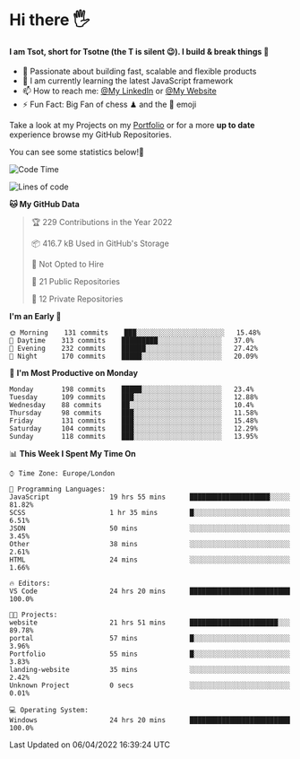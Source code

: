 # Hi there :raised_hand_with_fingers_splayed:
#### I am Tsot, short for Tsotne (the T is silent :wink:). I build & break things :space_invader:
- :telescope: Passionate about building fast, scalable and flexible products
- :seedling: I am currently learning the latest JavaScript framework 
- :mailbox: How to reach me: [@My LinkedIn](https://www.linkedin.com/in/tsotne-gvadzabia/) or [@My Website](https://tsotne.co.uk/contact)
- :zap: Fun Fact: Big Fan of chess ♟ and the 👾 emoji

Take a look at my Projects on my [Portfolio](https://tsotne.co.uk/) or for a more **up to date** experience browse my GitHub Repositories.

You can see some statistics below!:space_invader:
<!--START_SECTION:waka-->
![Code Time](http://img.shields.io/badge/Code%20Time-619%20hrs%2016%20mins-blue)

![Lines of code](https://img.shields.io/badge/From%20Hello%20World%20I%27ve%20Written-2%20Million%20lines%20of%20code-blue)

**🐱 My GitHub Data** 

> 🏆 229 Contributions in the Year 2022
 > 
> 📦 416.7 kB Used in GitHub's Storage 
 > 
> 🚫 Not Opted to Hire
 > 
> 📜 21 Public Repositories 
 > 
> 🔑 12 Private Repositories  
 > 
**I'm an Early 🐤** 

```text
🌞 Morning    131 commits    ███░░░░░░░░░░░░░░░░░░░░░░   15.48% 
🌆 Daytime    313 commits    █████████░░░░░░░░░░░░░░░░   37.0% 
🌃 Evening    232 commits    ██████░░░░░░░░░░░░░░░░░░░   27.42% 
🌙 Night      170 commits    █████░░░░░░░░░░░░░░░░░░░░   20.09%

```
📅 **I'm Most Productive on Monday** 

```text
Monday       198 commits    █████░░░░░░░░░░░░░░░░░░░░   23.4% 
Tuesday      109 commits    ███░░░░░░░░░░░░░░░░░░░░░░   12.88% 
Wednesday    88 commits     ██░░░░░░░░░░░░░░░░░░░░░░░   10.4% 
Thursday     98 commits     ███░░░░░░░░░░░░░░░░░░░░░░   11.58% 
Friday       131 commits    ███░░░░░░░░░░░░░░░░░░░░░░   15.48% 
Saturday     104 commits    ███░░░░░░░░░░░░░░░░░░░░░░   12.29% 
Sunday       118 commits    ███░░░░░░░░░░░░░░░░░░░░░░   13.95%

```


📊 **This Week I Spent My Time On** 

```text
⌚︎ Time Zone: Europe/London

💬 Programming Languages: 
JavaScript               19 hrs 55 mins      ████████████████████░░░░░   81.82% 
SCSS                     1 hr 35 mins        █░░░░░░░░░░░░░░░░░░░░░░░░   6.51% 
JSON                     50 mins             ░░░░░░░░░░░░░░░░░░░░░░░░░   3.45% 
Other                    38 mins             ░░░░░░░░░░░░░░░░░░░░░░░░░   2.61% 
HTML                     24 mins             ░░░░░░░░░░░░░░░░░░░░░░░░░   1.66%

🔥 Editors: 
VS Code                  24 hrs 20 mins      █████████████████████████   100.0%

🐱‍💻 Projects: 
website                  21 hrs 51 mins      ██████████████████████░░░   89.78% 
portal                   57 mins             █░░░░░░░░░░░░░░░░░░░░░░░░   3.96% 
Portfolio                55 mins             █░░░░░░░░░░░░░░░░░░░░░░░░   3.83% 
landing-website          35 mins             ░░░░░░░░░░░░░░░░░░░░░░░░░   2.42% 
Unknown Project          0 secs              ░░░░░░░░░░░░░░░░░░░░░░░░░   0.01%

💻 Operating System: 
Windows                  24 hrs 20 mins      █████████████████████████   100.0%

```


 Last Updated on 06/04/2022 16:39:24 UTC
<!--END_SECTION:waka-->
